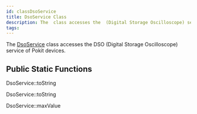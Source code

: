 ```yaml
---
id: classDsoService
title: DsoService Class
description: The  class accesses the  (Digital Storage Oscilloscope) service of Pokit devices.
tags:
---
```

The [DsoService](classDsoService) class accesses the DSO (Digital Storage Oscilloscope) service of Pokit devices.



## Public Static Functions



DsoService::toString



DsoService::toString



DsoService::maxValue



